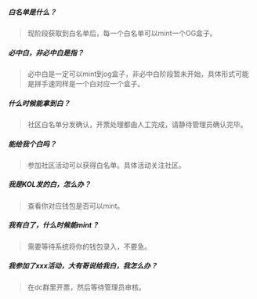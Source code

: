 ##### 白名单是什么？
  > 现阶段获取到白名单后，每一个白名单可以mint一个OG盒子。

##### 必中白，非必中白是指？
  > 必中白是一定可以mint到og盒子，非必中白阶段暂未开始，具体形式可能是拼手速同样是一个白对应一个盒子。

##### 什么时候能拿到白？
  > 社区白名单分发确认，开票处理都由人工完成，请静待管理员确认完毕。

##### 能给我个白吗？
  > 参加社区活动可以获得白名单。具体活动关注社区。
  
##### 我是KOL发的白，怎么办？
  > 查看你对应钱包是否可以mint。

##### 我有白了，什么时候能mint？
  > 需要等待系统将你的钱包录入，不要急。

##### 我参加了xxx活动，大有哥说给我白，我怎么办？
  > 在dc群里开票，然后等待管理员审核。

